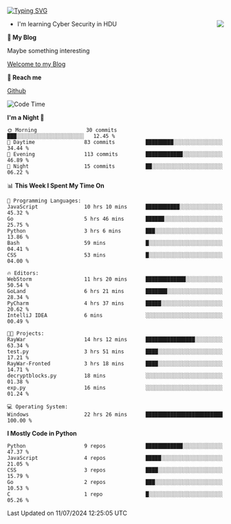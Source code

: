 [![Typing SVG](https://readme-typing-svg.herokuapp.com?font=Fira+Code&pause=1000&random=false&width=450&height=60&lines=Hello+%F0%9F%91%8B%F0%9F%8F%BB;I'm+JBNRZ)](https://git.io/typing-svg)

<a href="#">
  <img align="right" src="https://github-readme-stats.vercel.app/api?username=JBNRZ&show_icons=true&bg_color=15,f2f7fd,E0EAFC" />
</a>

- I'm learning Cyber Security in HDU

 **🌱 My Blog**

Maybe something interesting

[Welcome to my Blog](https://jbnrz.com.cn/)

 **💬 Reach me** 

[Github](https://github.com/JBNRZ)


<!--START_SECTION:waka-->
![Code Time](http://img.shields.io/badge/Code%20Time-589%20hrs%2036%20mins-blue)

**I'm a Night 🦉** 

```text
🌞 Morning                30 commits          ███░░░░░░░░░░░░░░░░░░░░░░   12.45 % 
🌆 Daytime                83 commits          █████████░░░░░░░░░░░░░░░░   34.44 % 
🌃 Evening                113 commits         ████████████░░░░░░░░░░░░░   46.89 % 
🌙 Night                  15 commits          ██░░░░░░░░░░░░░░░░░░░░░░░   06.22 % 
```


📊 **This Week I Spent My Time On** 

```text
💬 Programming Languages: 
JavaScript               10 hrs 10 mins      ███████████░░░░░░░░░░░░░░   45.32 % 
Go                       5 hrs 46 mins       ██████░░░░░░░░░░░░░░░░░░░   25.75 % 
Python                   3 hrs 6 mins        ███░░░░░░░░░░░░░░░░░░░░░░   13.86 % 
Bash                     59 mins             █░░░░░░░░░░░░░░░░░░░░░░░░   04.41 % 
CSS                      53 mins             █░░░░░░░░░░░░░░░░░░░░░░░░   04.00 % 

🔥 Editors: 
WebStorm                 11 hrs 20 mins      █████████████░░░░░░░░░░░░   50.54 % 
GoLand                   6 hrs 21 mins       ███████░░░░░░░░░░░░░░░░░░   28.34 % 
PyCharm                  4 hrs 37 mins       █████░░░░░░░░░░░░░░░░░░░░   20.62 % 
IntelliJ IDEA            6 mins              ░░░░░░░░░░░░░░░░░░░░░░░░░   00.49 % 

🐱‍💻 Projects: 
RayWar                   14 hrs 12 mins      ████████████████░░░░░░░░░   63.34 % 
test.py                  3 hrs 51 mins       ████░░░░░░░░░░░░░░░░░░░░░   17.21 % 
RayWar-Fronted           3 hrs 18 mins       ████░░░░░░░░░░░░░░░░░░░░░   14.71 % 
decryptblocks.py         18 mins             ░░░░░░░░░░░░░░░░░░░░░░░░░   01.38 % 
exp.py                   16 mins             ░░░░░░░░░░░░░░░░░░░░░░░░░   01.24 % 

💻 Operating System: 
Windows                  22 hrs 26 mins      █████████████████████████   100.00 % 
```

**I Mostly Code in Python** 

```text
Python                   9 repos             ████████████░░░░░░░░░░░░░   47.37 % 
JavaScript               4 repos             █████░░░░░░░░░░░░░░░░░░░░   21.05 % 
CSS                      3 repos             ████░░░░░░░░░░░░░░░░░░░░░   15.79 % 
Go                       2 repos             ███░░░░░░░░░░░░░░░░░░░░░░   10.53 % 
C                        1 repo              █░░░░░░░░░░░░░░░░░░░░░░░░   05.26 % 
```




 Last Updated on 11/07/2024 12:25:05 UTC
<!--END_SECTION:waka-->
